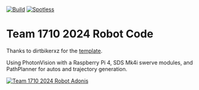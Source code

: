 [![Build](https://github.com/FRC-Team-1710/2024-Robot/actions/workflows/main.yml/badge.svg)](https://github.com/FRC-Team-1710/2024-Robot/actions/workflows/main.yml)
[![Spotless](https://github.com/FRC-Team-1710/2024-Robot/actions/workflows/spotless.yml/badge.svg)](https://github.com/FRC-Team-1710/2024-Robot/actions/workflows/spotless.yml)
# Team 1710 2024 Robot Code </br>
Thanks to dirtbikerxz for the [template](https://github.com/dirtbikerxz/BaseTalonFXSwerve).

Using PhotonVision with a Raspberry Pi 4, SDS Mk4i swerve modules, and PathPlanner for autos and trajectory generation.

[![Team 1710 2024 Robot Adonis](https://img.youtube.com/vi/qDYD3rMLS-k/0.jpg)](https://www.youtube.com/watch?v=qDYD3rMLS-k)
